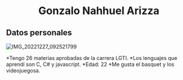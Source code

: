 <h1 align="center"> Gonzalo Nahhuel Arizza </h1>
<h2> Datos personales </h2>


![IMG_20221227_092521799](https://github.com/user-attachments/assets/27f2e1d7-b26b-4c4a-be49-9a91b28d0c87)

*Tengo 26 materias aprobadas de la carrera LGTI.
*Los lenguajes que aprendí son C, C# y javascript.
*Edad: 22
*Me gusta el basquet y los videojuegosa.
